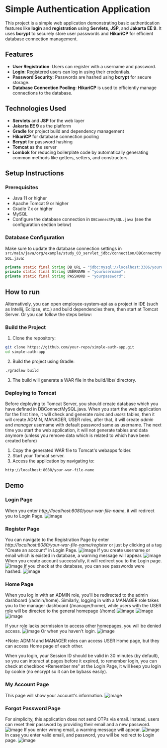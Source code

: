 # Simple Authentication Application

This project is a simple web application demonstrating basic authentication features like **login** and **registration** using **Servlets**, **JSP**, and **Jakarta EE 9**. It uses **bcrypt** to securely store user passwords and **HikariCP** for efficient database connection management.

## Features

- **User Registration**: Users can register with a username and password.
- **Login**: Registered users can log in using their credentials.
- **Password Security**: Passwords are hashed using **bcrypt** for secure storage.
- **Database Connection Pooling**: **HikariCP** is used to efficiently manage connections to the database.

## Technologies Used

- **Servlets** and **JSP** for the web layer
- **Jakarta EE 9** as the platform
- **Gradle** for project build and dependency management
- **HikariCP** for database connection pooling
- **Bcrypt** for password hashing
- **Tomcat** as the server
- **Lombok** for reducing boilerplate code by automatically generating common methods like getters, setters, and constructors.

## Setup Instructions

### Prerequisites

- Java 11 or higher
- Apache Tomcat 9 or higher
- Gradle 7.x or higher
- MySQL
- Configure the database connection in `DBConnectMySQL.java` (see the configuration section below)

### Database Configuration
Make sure to update the database connection settings in `src/main/java/org/example/study_03_servlet_jdbc/connection/DBConnectMySQL.java`:

```java
private static final String DB_URL = "jdbc:mysql://localhost:3306/yourdatabase";
private static final String USERNAME = "yourusername";
private static final String PASSWORD = "yourpassword";
```

## How to run
Alternatively, you can open employee-system-api as a project in IDE (such as Intellij, Eclipse, etc.) and build dependencies there, then start at Tomcat Server. Or you can follow the steps below:
### Build the Project
1. Clone the repository:
```bash
git clone https://github.com/your-repo/simple-auth-app.git
cd simple-auth-app
```
2. Build the project using Gradle:
```bash
./gradlew build
```
3. The build will generate a WAR file in the build/libs/ directory.
### Deploying to Tomcat
Before deploying to Tomcat Server, you should create database which you have defined in DBConnectMySQL.java. When you start the web application for the first time, it will check and generate *roles* and *users* tables, then it will create ADMIN, MANAGER, USER roles, after that, it will create *admin* and *manager* username with default password same as username. The next time you start the web application, it will not generate tables and data anymore (unless you remove data which is related to which have been created before)
1. Copy the generated WAR file to Tomcat's webapps folder.
2. Start your Tomcat server.
3. Access the application by navigating to:
```bash
http://localhost:8080/your-war-file-name
```

## Demo
### Login Page
When you enter *http://localhost:8080/your-war-file-name*, it will redirect you to Login Page.
![image](https://github.com/user-attachments/assets/6ef3aca5-2f73-48f1-92be-001a2c3f4e30)

### Register Page
You can navigate to the Registration Page by enter *http://localhost:8080/your-war-file-name/register* or just by clicking at a tag "Create an account" in Login Page.
![image](https://github.com/user-attachments/assets/557e4d68-e251-4160-a2c5-a7cf4c47be69)
If you create username or email which is existed in database, a warning message will appear.
![image](https://github.com/user-attachments/assets/3888d070-6579-485a-ad14-f1e431408638)
When you create account successfully, it will redirect you to the Login page.
![image](https://github.com/user-attachments/assets/3fb19346-7fc6-4753-91e3-0477bd9c7044)
If you check at the database, you can see passwords were hashed.
![image](https://github.com/user-attachments/assets/3ba80674-d60b-4554-890b-252534b9d2ca)


### Home Page
When you log in with an ADMIN role, you'll be redirected to the admin dashboard (/admin/home). Similarly, logging in with a MANAGER role takes you to the manager dashboard (/manager/home), while users with the USER role will be directed to the general homepage (/home)
![image](https://github.com/user-attachments/assets/aa7df3c1-8860-47d0-a056-c0016c6e39ec)
![image](https://github.com/user-attachments/assets/de93a27e-d3f5-4155-af80-f4acd04a8c61)
![image](https://github.com/user-attachments/assets/5856c4de-4d7f-4282-84c2-f7260dc8926a)

If your role lacks permission to access other homepages, you will be denied access.
![image](https://github.com/user-attachments/assets/fecfb56b-1d47-4eef-8ba4-db4e8e611a36)
Or when you haven't login.
![image](https://github.com/user-attachments/assets/82341e54-edd7-498d-b1d4-cf70dceb9b2c)

*Note: ADMIN and MANAGER roles can access USER Home page, but they can access Home page of each other.

When you login, your Session ID should be valid in 30 minutes (by default), so you can interact at pages before it expired, to remember login, you can check at checkbox *Remember me" at the Login Page, it will keep you login by cookie (no encrypt so it can be bybass easily).

### My Account Page
This page will show your account's information.
![image](https://github.com/user-attachments/assets/821a06dd-95e1-4b47-b6ce-509dabcbf79f)

### Forgot Password Page
For simplicity, this application does not send OTPs via email. Instead, users can reset their password by providing their email and a new password.
![image](https://github.com/user-attachments/assets/166e0b3c-0dc5-4cb0-956b-0295371909f6)
If you enter wrong email, a warning message will appear.
![image](https://github.com/user-attachments/assets/12755a03-3e77-4461-969e-30941b141ae9)
In case you enter valid email, and password, you will be redirect to Login page.
![image](https://github.com/user-attachments/assets/3d6046b7-d9f4-445f-8c7d-8b0f6cd157e3)

